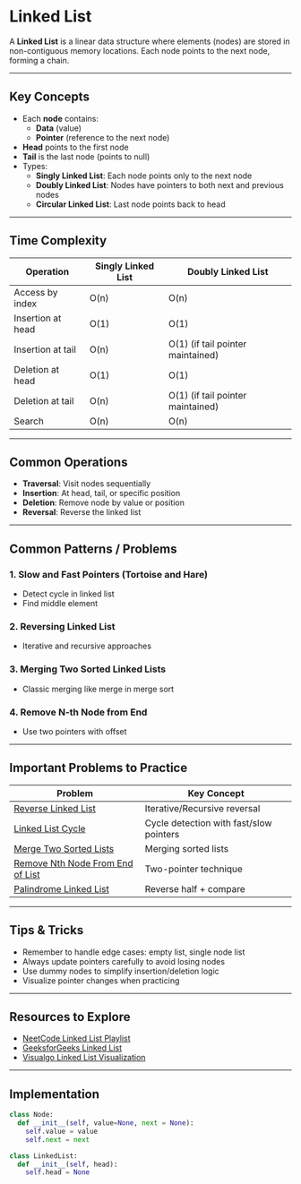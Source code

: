 #  Linked List 

A **Linked List** is a linear data structure where elements (nodes) are stored in non-contiguous memory locations. Each node points to the next node, forming a chain.

---

##  Key Concepts

- Each **node** contains:
  - **Data** (value)
  - **Pointer** (reference to the next node)
- **Head** points to the first node
- **Tail** is the last node (points to null)
- Types:
  - **Singly Linked List**: Each node points only to the next node
  - **Doubly Linked List**: Nodes have pointers to both next and previous nodes
  - **Circular Linked List**: Last node points back to head

---

##  Time Complexity

| Operation                | Singly Linked List | Doubly Linked List |
|--------------------------|--------------------|--------------------|
| Access by index          | O(n)               | O(n)               |
| Insertion at head        | O(1)               | O(1)               |
| Insertion at tail        | O(n)               | O(1) (if tail pointer maintained) |
| Deletion at head         | O(1)               | O(1)               |
| Deletion at tail         | O(n)               | O(1) (if tail pointer maintained) |
| Search                   | O(n)               | O(n)               |

---

##  Common Operations

- **Traversal**: Visit nodes sequentially
- **Insertion**: At head, tail, or specific position
- **Deletion**: Remove node by value or position
- **Reversal**: Reverse the linked list

---

##  Common Patterns / Problems

### 1. Slow and Fast Pointers (Tortoise and Hare)
- Detect cycle in linked list
- Find middle element

### 2. Reversing Linked List
- Iterative and recursive approaches

### 3. Merging Two Sorted Linked Lists
- Classic merging like merge in merge sort

### 4. Remove N-th Node from End
- Use two pointers with offset

---

##  Important Problems to Practice

| Problem                                                | Key Concept              |
|-------------------------------------------------------|--------------------------|
| [Reverse Linked List](https://leetcode.com/problems/reverse-linked-list/)             | Iterative/Recursive reversal |
| [Linked List Cycle](https://leetcode.com/problems/linked-list-cycle/)                 | Cycle detection with fast/slow pointers |
| [Merge Two Sorted Lists](https://leetcode.com/problems/merge-two-sorted-lists/)       | Merging sorted lists      |
| [Remove Nth Node From End of List](https://leetcode.com/problems/remove-nth-node-from-end-of-list/) | Two-pointer technique     |
| [Palindrome Linked List](https://leetcode.com/problems/palindrome-linked-list/)       | Reverse half + compare    |

---

##  Tips & Tricks

- Remember to handle edge cases: empty list, single node list
- Always update pointers carefully to avoid losing nodes
- Use dummy nodes to simplify insertion/deletion logic
- Visualize pointer changes when practicing

---

##  Resources to Explore

- [NeetCode Linked List Playlist](https://www.youtube.com/playlist?list=PLot-Xpze53ldVwtstag2TL4HQhAnC8ATf)
- [GeeksforGeeks Linked List](https://www.geeksforgeeks.org/data-structures/linked-list/)
- [Visualgo Linked List Visualization](https://visualgo.net/en/list)

---

## Implementation
``` python
class Node:
  def __init__(self, value=None, next = None):
    self.value = value
    self.next = next

class LinkedList:
  def __init__(self, head):
    self.head = None

```
